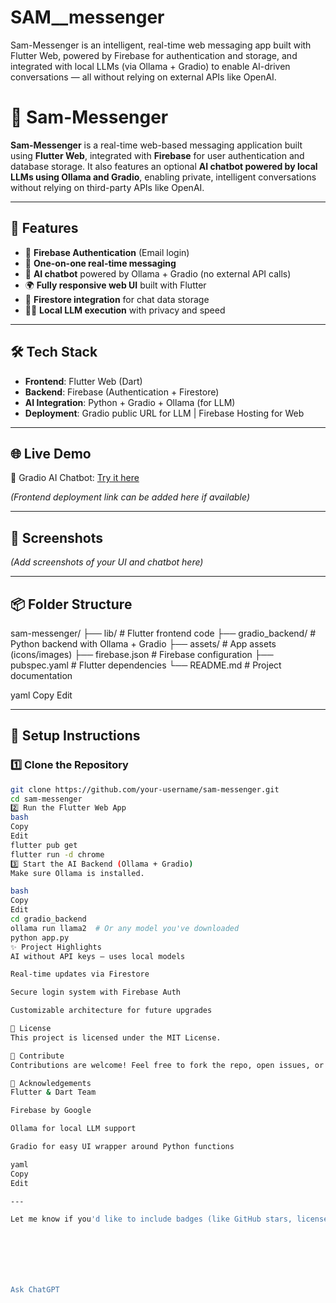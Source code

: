 # SAM__messenger
Sam-Messenger is an intelligent, real-time web messaging app built with Flutter Web, powered by Firebase for authentication and storage, and integrated with local LLMs (via Ollama + Gradio) to enable AI-driven conversations — all without relying on external APIs like OpenAI.


# 💬 Sam-Messenger

**Sam-Messenger** is a real-time web-based messaging application built using **Flutter Web**, integrated with **Firebase** for user authentication and database storage. It also features an optional **AI chatbot powered by local LLMs using Ollama and Gradio**, enabling private, intelligent conversations without relying on third-party APIs like OpenAI.

---

## 🚀 Features

- 🔐 **Firebase Authentication** (Email login)
- 💬 **One-on-one real-time messaging**
- 🧠 **AI chatbot** powered by Ollama + Gradio (no external API calls)
- 🌍 **Fully responsive web UI** built with Flutter
- 📁 **Firestore integration** for chat data storage
- 🧑‍💻 **Local LLM execution** with privacy and speed

---

## 🛠️ Tech Stack

- **Frontend**: Flutter Web (Dart)
- **Backend**: Firebase (Authentication + Firestore)
- **AI Integration**: Python + Gradio + Ollama (for LLM)
- **Deployment**: Gradio public URL for LLM | Firebase Hosting for Web

---

## 🌐 Live Demo

🔗 Gradio AI Chatbot: [Try it here](https://1dd78a9ce8bab3825a.gradio.live)

*(Frontend deployment link can be added here if available)*

---

## 📸 Screenshots

*(Add screenshots of your UI and chatbot here)*

---

## 📦 Folder Structure

sam-messenger/
├── lib/ # Flutter frontend code
├── gradio_backend/ # Python backend with Ollama + Gradio
├── assets/ # App assets (icons/images)
├── firebase.json # Firebase configuration
├── pubspec.yaml # Flutter dependencies
└── README.md # Project documentation

yaml
Copy
Edit

---

## 🔧 Setup Instructions

### 1️⃣ Clone the Repository

```bash
git clone https://github.com/your-username/sam-messenger.git
cd sam-messenger
2️⃣ Run the Flutter Web App
bash
Copy
Edit
flutter pub get
flutter run -d chrome
3️⃣ Start the AI Backend (Ollama + Gradio)
Make sure Ollama is installed.

bash
Copy
Edit
cd gradio_backend
ollama run llama2  # Or any model you've downloaded
python app.py
✨ Project Highlights
AI without API keys – uses local models

Real-time updates via Firestore

Secure login system with Firebase Auth

Customizable architecture for future upgrades

📃 License
This project is licensed under the MIT License.

🤝 Contribute
Contributions are welcome! Feel free to fork the repo, open issues, or submit pull requests to improve the project.

🙌 Acknowledgements
Flutter & Dart Team

Firebase by Google

Ollama for local LLM support

Gradio for easy UI wrapper around Python functions

yaml
Copy
Edit

---

Let me know if you'd like to include badges (like GitHub stars, license, build status, etc.) or auto-generate one for each section.







Ask ChatGPT
